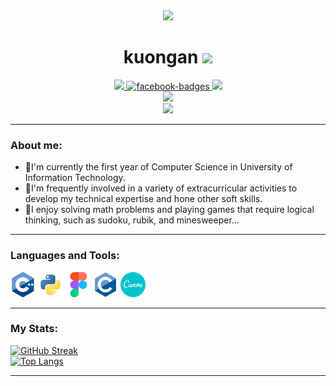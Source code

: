 <div id="header" align="center">
      <img src="https://media0.giphy.com/media/oCMormEYPdbb0snctw/giphy.gif?cid=ecf05e47hif2a40fm46f41tuehu0wk1jrru65jgiwe9uybss&rid=giphy.gif&ct=s" height="200" />
  <h1>
     kuongan
        <img src="https://media2.giphy.com/media/hvRJCLFzcasrR4ia7z/giphy.gif?cid=790b7611b41cd804554a7c202b8150417df16f8966fe14cb&rid=giphy.gif&ct=s" width=40px />
  </h1>
   
</div>

<div id="badges" align="center">
    <a href="https://mail.google.com/mail/u/?authuser=22520026@gm.uit.edu.vn">
          <img src="https://img.shields.io/badge/Gmail-rgb(221, 75, 57)?logo=Gmail&logoColor=white&style=for-the-badge" />
    </a>     
    <a href="https://www.facebook.com/khuongan.nguyentran.73/">
          <img src="https://img.shields.io/badge/Facebook-blue?logo=Facebook&logoColor=white&style=for-the-badge" alt="facebook-badges" />
    </a>   
    <a href="https://www.instagram.com/n.t.kan/">
          <img src ="https://img.shields.io/badge/Instagram-rgb(234, 76, 137)?style=for-the-badge&logo=Instagram&logoColor=white" />
    </a> 
      
</div>

<div align="center">
       <img src="https://komarev.com/ghpvc/?username=kuongan&style=flat-square&color=yellow"/>
</div>      

<div id="banner" align="center" >
      <img src="https://media3.giphy.com/media/lRLzrbhmh5pFf4jOga/giphy.gif?cid=ecf05e47m2d4voyvuy7eaorcbi6nxh51wjg15tpy9euckond&rid=giphy.gif&ct=s"  width="200" />
</div>     
 
---
### About me:
 - :school:I'm currently the first year of Computer Science in University of Information Technology.
 - :robot:I'm frequently involved in a variety of extracurricular activities to develop my technical expertise and hone other soft skills.
 - :speech_balloon:I enjoy solving math problems and playing games that require logical thinking, such as sudoku, rubik, and minesweeper...
   
---
### Languages and Tools:
<div> 
      <img src="https://raw.githubusercontent.com/devicons/devicon/1119b9f84c0290e0f0b38982099a2bd027a48bf1/icons/cplusplus/cplusplus-original.svg" width ="40" />
      <img src="https://raw.githubusercontent.com/devicons/devicon/1119b9f84c0290e0f0b38982099a2bd027a48bf1/icons/python/python-original.svg" width="40" />
      <img src="https://raw.githubusercontent.com/devicons/devicon/1119b9f84c0290e0f0b38982099a2bd027a48bf1/icons/figma/figma-original.svg" width="40" />
      <img src="https://raw.githubusercontent.com/devicons/devicon/1119b9f84c0290e0f0b38982099a2bd027a48bf1/icons/c/c-original.svg" width="40" />
      <img src="https://raw.githubusercontent.com/devicons/devicon/1119b9f84c0290e0f0b38982099a2bd027a48bf1/icons/canva/canva-original.svg" width="40" />
</div>

---
### My Stats:
 [![GitHub Streak](http://github-readme-streak-stats.herokuapp.com?user=kuongan&hide_border=true)](https://git.io/streak-stats)
</br>
 [![Top Langs](https://github-readme-stats.vercel.app/api/top-langs/?username=kuongan&hide_border=true)](https://github.com/kuongan/github-readme-stats)        


---
###
